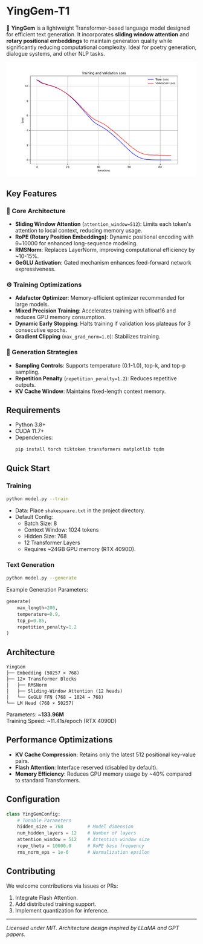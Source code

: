 # YingGem-T1

🚀 **YingGem** is a lightweight Transformer-based language model designed for efficient text generation. It incorporates **sliding window attention** and **rotary positional embeddings** to maintain generation quality while significantly reducing computational complexity. Ideal for poetry generation, dialogue systems, and other NLP tasks.

![Training Curve Example](loss_curve.png)

## Key Features

### 🧠 Core Architecture
- **Sliding Window Attention** (`attention_window=512`): Limits each token's attention to local context, reducing memory usage.
- **RoPE (Rotary Position Embeddings)**: Dynamic positional encoding with θ=10000 for enhanced long-sequence modeling.
- **RMSNorm**: Replaces LayerNorm, improving computational efficiency by ~10-15%.
- **GeGLU Activation**: Gated mechanism enhances feed-forward network expressiveness.

### ⚙️ Training Optimizations
- **Adafactor Optimizer**: Memory-efficient optimizer recommended for large models.
- **Mixed Precision Training**: Accelerates training with bfloat16 and reduces GPU memory consumption.
- **Dynamic Early Stopping**: Halts training if validation loss plateaus for 3 consecutive epochs.
- **Gradient Clipping** (`max_grad_norm=1.0`): Stabilizes training.

### 🎯 Generation Strategies
- **Sampling Controls**: Supports temperature (0.1-1.0), top-k, and top-p sampling.
- **Repetition Penalty** (`repetition_penalty=1.2`): Reduces repetitive outputs.
- **KV Cache Window**: Maintains fixed-length context memory.

## Requirements

- Python 3.8+
- CUDA 11.7+
- Dependencies:
  ```bash
  pip install torch tiktoken transformers matplotlib tqdm
  ```

## Quick Start

### Training
```bash
python model.py --train
```
- Data: Place `shakespeare.txt` in the project directory.
- Default Config:
  - Batch Size: 8
  - Context Window: 1024 tokens
  - Hidden Size: 768
  - 12 Transformer Layers
  - Requires ~24GB GPU memory (RTX 4090D).

### Text Generation
```bash
python model.py --generate
```
Example Generation Parameters:
```python
generate(
    max_length=200,
    temperature=0.9, 
    top_p=0.85,
    repetition_penalty=1.2
)
```

## Architecture
```
YingGem
├── Embedding (50257 × 768)
├── 12× Transformer Blocks
│   ├── RMSNorm
│   ├── Sliding-Window Attention (12 heads)
│   └── GeGLU FFN (768 → 1024 → 768)
└── LM Head (768 × 50257)
```
Parameters: ~**133.96M**  
Training Speed: ~11.41s/epoch (RTX 4090D)

## Performance Optimizations
- **KV Cache Compression**: Retains only the latest 512 positional key-value pairs.
- **Flash Attention**: Interface reserved (disabled by default).
- **Memory Efficiency**: Reduces GPU memory usage by ~40% compared to standard Transformers.

## Configuration
```python
class YingGemConfig:
    # Tunable Parameters
    hidden_size = 768         # Model dimension
    num_hidden_layers = 12    # Number of layers
    attention_window = 512    # Attention window size
    rope_theta = 10000.0      # RoPE base frequency
    rms_norm_eps = 1e-6       # Normalization epsilon
```

## Contributing
We welcome contributions via Issues or PRs:
1. Integrate Flash Attention.
2. Add distributed training support.
3. Implement quantization for inference.

---

*Licensed under MIT. Architecture design inspired by LLaMA and GPT papers.*
```
